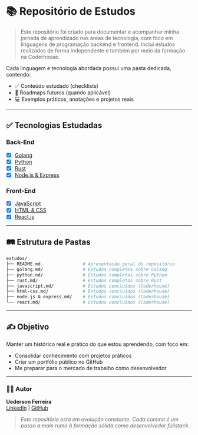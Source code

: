 # 📚 Repositório de Estudos

> Este repositório foi criado para documentar e acompanhar minha jornada de aprendizado nas áreas de tecnologia, com foco em linguagens de programação backend e frontend. Inclui estudos realizados de forma independente e também por meio da formação na Coderhouse.

Cada linguagem e tecnologia abordada possui uma pasta dedicada, contendo:
- ✅ Conteúdo estudado (checklists)
- 📘 Roadmaps futuros (quando aplicável)
- 💻 Exemplos práticos, anotações e projetos reais

---

## ✅ Tecnologias Estudadas
### Back-End
- [x] [Golang](./golang.md)
- [x] [Python](./python.md)
- [x] [Rust](./rust.md)
- [x] [Node.js & Express](./nodejs&express.md)

### Front-End
- [x] [JavaScript](./javascript.md)
- [x] [HTML & CSS](./html-css.md)
- [x] [React.js](./react.md)

---

## 🛤️ Estrutura de Pastas
```bash
estudos/
├── README.md                # Apresentação geral do repositório
├── golang.md/               # Estudos completos sobre Golang
├── python.nd/               # Estudos completos sobre Python
├── rust.md/                 # Estudos completos sobre Rust
├── javascript.md/           # Estudos concluídos (Coderhouse)
├── html-css.md/             # Estudos concluídos (Coderhouse)
├── node.js & express.md/    # Estudos concluídos (Coderhouse)
└── react.md/                # Estudos concluídos (Coderhouse)
```

---

## ✍️ Objetivo
Manter um histórico real e prático do que estou aprendendo, com foco em:
- Consolidar conhecimento com projetos práticos
- Criar um portfólio público no GitHub
- Me preparar para o mercado de trabalho como desenvolvedor

---

### 👨‍💻 Autor
**Uederson Ferreira**  
[LinkedIn](https://www.linkedin.com/in/uederson-ferreira) | [GitHub](https://github.com/uederson-ferreira)

> *Este repositório está em evolução constante. Cada commit é um passo a mais rumo à formação sólida como desenvolvedor fullstack.*

